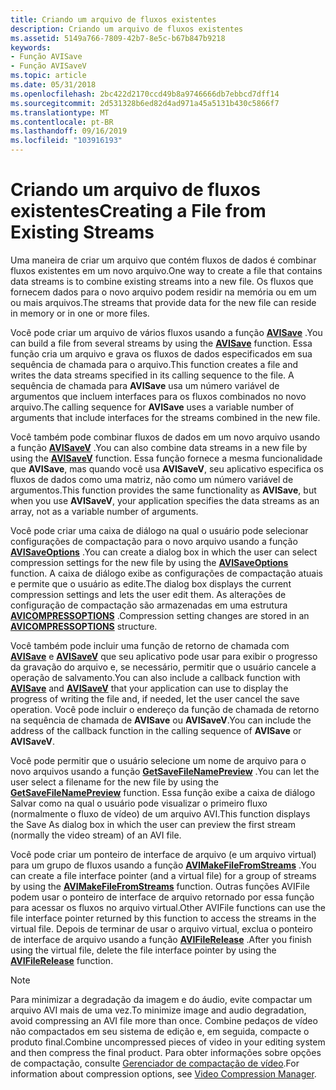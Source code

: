 ```yaml
---
title: Criando um arquivo de fluxos existentes
description: Criando um arquivo de fluxos existentes
ms.assetid: 5149a766-7809-42b7-8e5c-b67b847b9218
keywords:
- Função AVISave
- Função AVISaveV
ms.topic: article
ms.date: 05/31/2018
ms.openlocfilehash: 2bc422d2170ccd49b8a9746666db7ebbcd7dff14
ms.sourcegitcommit: 2d531328b6ed82d4ad971a45a5131b430c5866f7
ms.translationtype: MT
ms.contentlocale: pt-BR
ms.lasthandoff: 09/16/2019
ms.locfileid: "103916193"
---
```

# <a name="creating-a-file-from-existing-streams"></a><span data-ttu-id="81d4b-105">Criando um arquivo de fluxos existentes</span><span class="sxs-lookup"><span data-stu-id="81d4b-105">Creating a File from Existing Streams</span></span>

<span data-ttu-id="81d4b-106">Uma maneira de criar um arquivo que contém fluxos de dados é combinar fluxos existentes em um novo arquivo.</span><span class="sxs-lookup"><span data-stu-id="81d4b-106">One way to create a file that contains data streams is to combine existing streams into a new file.</span></span> <span data-ttu-id="81d4b-107">Os fluxos que fornecem dados para o novo arquivo podem residir na memória ou em um ou mais arquivos.</span><span class="sxs-lookup"><span data-stu-id="81d4b-107">The streams that provide data for the new file can reside in memory or in one or more files.</span></span>

<span data-ttu-id="81d4b-108">Você pode criar um arquivo de vários fluxos usando a função [**AVISave**](/windows/desktop/api/Vfw/nf-vfw-avisavea) .</span><span class="sxs-lookup"><span data-stu-id="81d4b-108">You can build a file from several streams by using the [**AVISave**](/windows/desktop/api/Vfw/nf-vfw-avisavea) function.</span></span> <span data-ttu-id="81d4b-109">Essa função cria um arquivo e grava os fluxos de dados especificados em sua sequência de chamada para o arquivo.</span><span class="sxs-lookup"><span data-stu-id="81d4b-109">This function creates a file and writes the data streams specified in its calling sequence to the file.</span></span> <span data-ttu-id="81d4b-110">A sequência de chamada para **AVISave** usa um número variável de argumentos que incluem interfaces para os fluxos combinados no novo arquivo.</span><span class="sxs-lookup"><span data-stu-id="81d4b-110">The calling sequence for **AVISave** uses a variable number of arguments that include interfaces for the streams combined in the new file.</span></span>

<span data-ttu-id="81d4b-111">Você também pode combinar fluxos de dados em um novo arquivo usando a função [**AVISaveV**](/windows/desktop/api/Vfw/nf-vfw-avisaveva) .</span><span class="sxs-lookup"><span data-stu-id="81d4b-111">You can also combine data streams in a new file by using the [**AVISaveV**](/windows/desktop/api/Vfw/nf-vfw-avisaveva) function.</span></span> <span data-ttu-id="81d4b-112">Essa função fornece a mesma funcionalidade que **AVISave**, mas quando você usa **AVISaveV**, seu aplicativo especifica os fluxos de dados como uma matriz, não como um número variável de argumentos.</span><span class="sxs-lookup"><span data-stu-id="81d4b-112">This function provides the same functionality as **AVISave**, but when you use **AVISaveV**, your application specifies the data streams as an array, not as a variable number of arguments.</span></span>

<span data-ttu-id="81d4b-113">Você pode criar uma caixa de diálogo na qual o usuário pode selecionar configurações de compactação para o novo arquivo usando a função [**AVISaveOptions**](/windows/desktop/api/Vfw/nf-vfw-avisaveoptions) .</span><span class="sxs-lookup"><span data-stu-id="81d4b-113">You can create a dialog box in which the user can select compression settings for the new file by using the [**AVISaveOptions**](/windows/desktop/api/Vfw/nf-vfw-avisaveoptions) function.</span></span> <span data-ttu-id="81d4b-114">A caixa de diálogo exibe as configurações de compactação atuais e permite que o usuário as edite.</span><span class="sxs-lookup"><span data-stu-id="81d4b-114">The dialog box displays the current compression settings and lets the user edit them.</span></span> <span data-ttu-id="81d4b-115">As alterações de configuração de compactação são armazenadas em uma estrutura [**AVICOMPRESSOPTIONS**](/windows/desktop/api/Vfw/ns-vfw-avicompressoptions) .</span><span class="sxs-lookup"><span data-stu-id="81d4b-115">Compression setting changes are stored in an [**AVICOMPRESSOPTIONS**](/windows/desktop/api/Vfw/ns-vfw-avicompressoptions) structure.</span></span>

<span data-ttu-id="81d4b-116">Você também pode incluir uma função de retorno de chamada com [**AVISave**](/windows/desktop/api/Vfw/nf-vfw-avisavea) e [**AVISaveV**](/windows/desktop/api/Vfw/nf-vfw-avisaveva) que seu aplicativo pode usar para exibir o progresso da gravação do arquivo e, se necessário, permitir que o usuário cancele a operação de salvamento.</span><span class="sxs-lookup"><span data-stu-id="81d4b-116">You can also include a callback function with [**AVISave**](/windows/desktop/api/Vfw/nf-vfw-avisavea) and [**AVISaveV**](/windows/desktop/api/Vfw/nf-vfw-avisaveva) that your application can use to display the progress of writing the file and, if needed, let the user cancel the save operation.</span></span> <span data-ttu-id="81d4b-117">Você pode incluir o endereço da função de chamada de retorno na sequência de chamada de **AVISave** ou **AVISaveV**.</span><span class="sxs-lookup"><span data-stu-id="81d4b-117">You can include the address of the callback function in the calling sequence of **AVISave** or **AVISaveV**.</span></span>

<span data-ttu-id="81d4b-118">Você pode permitir que o usuário selecione um nome de arquivo para o novo arquivos usando a função [**GetSaveFileNamePreview**](/windows/desktop/api/Vfw/nf-vfw-getsavefilenamepreviewa) .</span><span class="sxs-lookup"><span data-stu-id="81d4b-118">You can let the user select a filename for the new file by using the [**GetSaveFileNamePreview**](/windows/desktop/api/Vfw/nf-vfw-getsavefilenamepreviewa) function.</span></span> <span data-ttu-id="81d4b-119">Essa função exibe a caixa de diálogo Salvar como na qual o usuário pode visualizar o primeiro fluxo (normalmente o fluxo de vídeo) de um arquivo AVI.</span><span class="sxs-lookup"><span data-stu-id="81d4b-119">This function displays the Save As dialog box in which the user can preview the first stream (normally the video stream) of an AVI file.</span></span>

<span data-ttu-id="81d4b-120">Você pode criar um ponteiro de interface de arquivo (e um arquivo virtual) para um grupo de fluxos usando a função [**AVIMakeFileFromStreams**](/windows/desktop/api/Vfw/nf-vfw-avimakefilefromstreams) .</span><span class="sxs-lookup"><span data-stu-id="81d4b-120">You can create a file interface pointer (and a virtual file) for a group of streams by using the [**AVIMakeFileFromStreams**](/windows/desktop/api/Vfw/nf-vfw-avimakefilefromstreams) function.</span></span> <span data-ttu-id="81d4b-121">Outras funções AVIFile podem usar o ponteiro de interface de arquivo retornado por essa função para acessar os fluxos no arquivo virtual.</span><span class="sxs-lookup"><span data-stu-id="81d4b-121">Other AVIFile functions can use the file interface pointer returned by this function to access the streams in the virtual file.</span></span> <span data-ttu-id="81d4b-122">Depois de terminar de usar o arquivo virtual, exclua o ponteiro de interface de arquivo usando a função [**AVIFileRelease**](/windows/desktop/api/Vfw/nf-vfw-avifilerelease) .</span><span class="sxs-lookup"><span data-stu-id="81d4b-122">After you finish using the virtual file, delete the file interface pointer by using the [**AVIFileRelease**](/windows/desktop/api/Vfw/nf-vfw-avifilerelease) function.</span></span>

> [!Note]  
> <span data-ttu-id="81d4b-123">Para minimizar a degradação da imagem e do áudio, evite compactar um arquivo AVI mais de uma vez.</span><span class="sxs-lookup"><span data-stu-id="81d4b-123">To minimize image and audio degradation, avoid compressing an AVI file more than once.</span></span> <span data-ttu-id="81d4b-124">Combine pedaços de vídeo não compactados em seu sistema de edição e, em seguida, compacte o produto final.</span><span class="sxs-lookup"><span data-stu-id="81d4b-124">Combine uncompressed pieces of video in your editing system and then compress the final product.</span></span> <span data-ttu-id="81d4b-125">Para obter informações sobre opções de compactação, consulte [Gerenciador de compactação de vídeo](video-compression-manager.md).</span><span class="sxs-lookup"><span data-stu-id="81d4b-125">For information about compression options, see [Video Compression Manager](video-compression-manager.md).</span></span>

 

 

 




